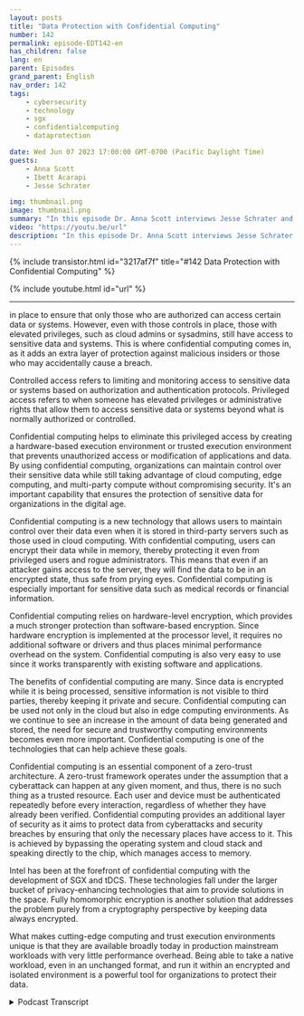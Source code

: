 ```yaml
---
layout: posts
title: "Data Protection with Confidential Computing"
number: 142
permalink: episode-EDT142-en
has_children: false
lang: en
parent: Episodes
grand_parent: English
nav_order: 142
tags:
    - cybersecurity
    - technology
    - sgx
    - confidentialcomputing
    - dataprotection

date: Wed Jun 07 2023 17:00:00 GMT-0700 (Pacific Daylight Time)
guests:
    - Anna Scott
    - Ibett Acarapi
    - Jesse Schrater

img: thumbnail.png
image: thumbnail.png
summary: "In this episode Dr. Anna Scott interviews Jesse Schrater and Ibett Acarapi about how to protect data using confidential computing."
video: "https://youtu.be/url"
description: "In this episode Dr. Anna Scott interviews Jesse Schrater and Ibett Acarapi about how to protect data using confidential computing."
---
```


<div>
{% include transistor.html id="3217af7f" title="#142 Data Protection with Confidential Computing" %}

{% include youtube.html id="url" %}
</div>

---

in place to ensure that only those who are authorized can access certain data or systems. However, even with those controls in place, those with elevated privileges, such as cloud admins or sysadmins, still have access to sensitive data and systems. This is where confidential computing comes in, as it adds an extra layer of protection against malicious insiders or those who may accidentally cause a breach.

Controlled access refers to limiting and monitoring access to sensitive data or systems based on authorization and authentication protocols. Privileged access refers to when someone has elevated privileges or administrative rights that allow them to access sensitive data or systems beyond what is normally authorized or controlled.

Confidential computing helps to eliminate this privileged access by creating a hardware-based execution environment or trusted execution environment that prevents unauthorized access or modification of applications and data. By using confidential computing, organizations can maintain control over their sensitive data while still taking advantage of cloud computing, edge computing, and multi-party compute without compromising security. It's an important capability that ensures the protection of sensitive data for organizations in the digital age.

Confidential computing is a new technology that allows users to maintain control over their data even when it is stored in third-party servers such as those used in cloud computing. With confidential computing, users can encrypt their data while in memory, thereby protecting it even from privileged users and rogue administrators. This means that even if an attacker gains access to the server, they will find the data to be in an encrypted state, thus safe from prying eyes. Confidential computing is especially important for sensitive data such as medical records or financial information.

Confidential computing relies on hardware-level encryption, which provides a much stronger protection than software-based encryption. Since hardware encryption is implemented at the processor level, it requires no additional software or drivers and thus places minimal performance overhead on the system. Confidential computing is also very easy to use since it works transparently with existing software and applications.

The benefits of confidential computing are many. Since data is encrypted while it is being processed, sensitive information is not visible to third parties, thereby keeping it private and secure. Confidential computing can be used not only in the cloud but also in edge computing environments. As we continue to see an increase in the amount of data being generated and stored, the need for secure and trustworthy computing environments becomes even more important. Confidential computing is one of the technologies that can help achieve these goals.

Confidential computing is an essential component of a zero-trust architecture. A zero-trust framework operates under the assumption that a cyberattack can happen at any given moment, and thus, there is no such thing as a trusted resource. Each user and device must be authenticated repeatedly before every interaction, regardless of whether they have already been verified. Confidential computing provides an additional layer of security as it aims to protect data from cyberattacks and security breaches by ensuring that only the necessary places have access to it. This is achieved by bypassing the operating system and cloud stack and speaking directly to the chip, which manages access to memory.

Intel has been at the forefront of confidential computing with the development of SGX and tDCS. These technologies fall under the larger bucket of privacy-enhancing technologies that aim to provide solutions in the space. Fully homomorphic encryption is another solution that addresses the problem purely from a cryptography perspective by keeping data always encrypted.

What makes cutting-edge computing and trust execution environments unique is that they are available broadly today in production mainstream workloads with very little performance overhead. Being able to take a native workload, even in an unchanged format, and run it within an encrypted and isolated environment is a powerful tool for organizations to protect their data.



<details>
<summary> Podcast Transcript </summary>

<p></p>

</details>
